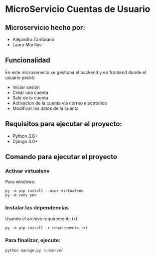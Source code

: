 # MicroServicio Cuentas de Usuario

## Microservicio hecho por:
* Alejandro Zambrano
* Laura Murillas 

## Funcionalidad
En este microservicio se gestiona el backend y en frontend donde el usuario podrá:
* Iniciar sesión
* Crear una cuenta
* Salir de la cuenta
* Activacion de la cuenta via correo electronico
* Modificar los datos de la cuenta

## Requisitos para ejecutar el proyecto:
 * Python 3.8+
 * Django 4.0+

## Comando para ejecutar el proyecto



### Activar virtualenv

Para windows:
```
py -m pip install --user virtualenv
py -m venv env
```

### Instalar las dependencias

Usando el archivo requirements.txt
```
py -m pip install -r requirements.txt
```

### Para finalizar, ejecute:

```
python manage.py runserver
```